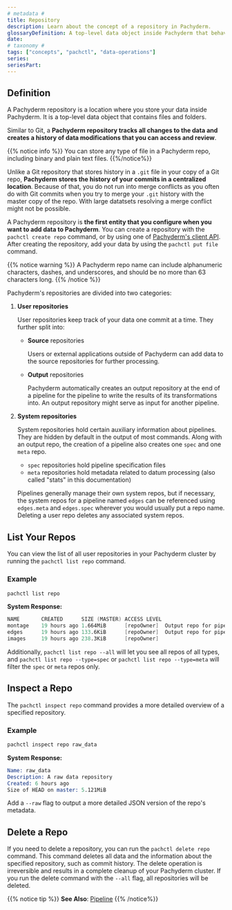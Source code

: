 ```yaml
---
# metadata # 
title: Repository
description: Learn about the concept of a repository in Pachyderm. 
glossaryDefinition: A top-level data object inside Pachyderm that behaves as a location where data is stored.
date: 
# taxonomy #
tags: ["concepts", "pachctl", "data-operations"]
series:
seriesPart:
--- 
```


## Definition

A Pachyderm repository is a location where you store your data inside Pachyderm. It is a top-level data object that contains files and folders. 

Similar to Git, a **Pachyderm repository tracks all changes to the data and creates a history of data modifications that you can access and review**. 

{{% notice info %}}
You can store any type of file in a Pachyderm repo, including binary and plain text files.
{{%/notice%}}

Unlike a Git repository that stores history in a `.git` file in your copy
of a Git repo, **Pachyderm stores the history of your commits in a centralized
location**. Because of that, you do not run into
merge conflicts as you often do with Git commits when you try to merge
your `.git` history with the master copy of the repo. With large datatsets
resolving a merge conflict might not be possible.

A Pachyderm repository is **the first entity that you configure when you want
to add data to Pachyderm**. You can create a repository with the `pachctl create repo`
command, or by using one of [Pachyderm's client API](../../../reference/clients/). 
After creating the repository, add your data by using the `pachctl put file` command.

{{% notice warning %}}
A Pachyderm repo name can include alphanumeric characters, dashes, and underscores, and should be no more than 63 characters long.
{{% /notice %}}


Pachyderm's repositories are divided into two categories:

1. **User repositories**

    User repositories keep track of your data one commit at a time. 
    They further split into:

    - **Source** repositories

        Users or external applications outside of Pachyderm can add data to
        the source repositories for further processing.

    - **Output** repositories

        Pachyderm automatically creates an output repository at the end of a pipeline for
        the pipeline to write the results of its transformations into. An output repository
        might serve as input for another pipeline.

1. **System repositories**

    System repositories hold certain auxiliary information about pipelines. They are hidden by default
    in the output of most commands.
    Along with an output repo, the creation of a pipeline also creates one `spec` and one `meta` repo.

    - `spec` repositories hold pipeline specification files
    - `meta` repositories hold metadata related to datum processing (also called "stats" in this documentation)

    Pipelines generally manage their own system repos, but if necessary, the system repos
    for a pipeline named `edges` can be referenced using `edges.meta` and `edges.spec` wherever
    you would usually put a repo name.
    Deleting a user repo deletes any associated system repos.


## List Your Repos
You can view the list of all user repositories in your Pachyderm cluster
by running the `pachctl list repo` command.

### Example
```s
pachctl list repo
```

**System Response:**

```s
NAME       CREATED      SIZE (MASTER) ACCESS LEVEL
montage    19 hours ago 1.664MiB      [repoOwner]  Output repo for pipeline montage.
edges      19 hours ago 133.6KiB      [repoOwner]  Output repo for pipeline edges.
images     19 hours ago 238.3KiB      [repoOwner]
```

Additionally, `pachctl list repo --all` will let you see all repos of all types, and `pachctl list repo --type=spec` or `pachctl list repo --type=meta` will filter the `spec` or `meta` repos only.


## Inspect a Repo
The `pachctl inspect repo` command provides a more detailed overview
of a specified repository.

### Example
```s
pachctl inspect repo raw_data
```

**System Response:**

```s
Name: raw_data
Description: A raw data repository
Created: 6 hours ago
Size of HEAD on master: 5.121MiB
```
Add a `--raw` flag to output a more detailed JSON version of the repo's metadata.

## Delete a Repo
If you need to delete a repository, you can run the
`pachctl delete repo` command. This command deletes all
data and the information about the specified
repository, such as commit history. The delete
operation is irreversible and results in a
complete cleanup of your Pachyderm cluster.
If you run the delete command with the `--all` flag, all
repositories will be deleted.

{{% notice tip %}}
**See Also**: [Pipeline](../../pipeline-concepts/pipeline)
{{% /notice%}}
